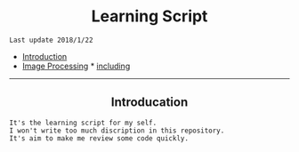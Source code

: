 <h1 align="center">Learning Script</h1>

```
Last update 2018/1/22
```

* [Introduction](#overview)
* [Image Processing](#imagep)
        * [including](#incimage)
        
        
***
<h2 id="overview" align="center">Introducation</h2>

```
It's the learning script for my self.
I won't write too much discription in this repository.
It's aim to make me review some code quickly.
```

